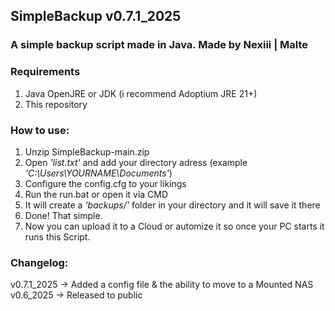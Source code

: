 ## SimpleBackup v0.7.1_2025

### A simple backup script made in Java. Made by Nexiii | Malte

### Requirements

1. Java OpenJRE or JDK (i recommend Adoptium JRE 21+)
2. This repository

### How to use:
1. Unzip SimpleBackup-main.zip
2. Open *'list.txt'* and add your directory adress (example *'C:\Users\YOURNAME\Documents'*)
3. Configure the config.cfg to your likings
4. Run the run.bat or open it via CMD
5. It will create a *'backups/'* folder in your directory and it will save it there
6. Done! That simple. 
7. Now you can upload it to a Cloud or automize it so once your PC starts it runs this Script.

### Changelog:

v0.7.1_2025 → Added a config file & the ability to move to a Mounted NAS 
v0.6_2025 → Released to public
